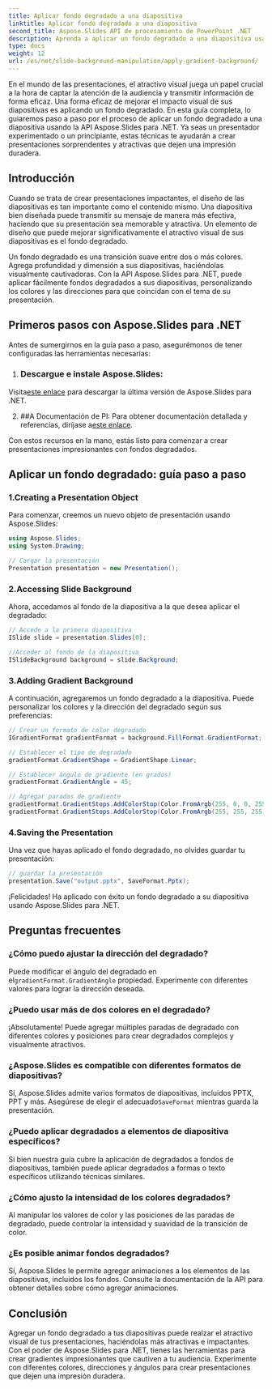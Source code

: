 ```yaml
---
title: Aplicar fondo degradado a una diapositiva
linktitle: Aplicar fondo degradado a una diapositiva
second_title: Aspose.Slides API de procesamiento de PowerPoint .NET
description: Aprenda a aplicar un fondo degradado a una diapositiva usando Aspose.Slides para .NET. Mejore sus presentaciones con diseños visualmente atractivos.
type: docs
weight: 12
url: /es/net/slide-background-manipulation/apply-gradient-background/
---
```


En el mundo de las presentaciones, el atractivo visual juega un papel crucial a la hora de captar la atención de la audiencia y transmitir información de forma eficaz. Una forma eficaz de mejorar el impacto visual de sus diapositivas es aplicando un fondo degradado. En esta guía completa, lo guiaremos paso a paso por el proceso de aplicar un fondo degradado a una diapositiva usando la API Aspose.Slides para .NET. Ya seas un presentador experimentado o un principiante, estas técnicas te ayudarán a crear presentaciones sorprendentes y atractivas que dejen una impresión duradera.

## Introducción

Cuando se trata de crear presentaciones impactantes, el diseño de las diapositivas es tan importante como el contenido mismo. Una diapositiva bien diseñada puede transmitir su mensaje de manera más efectiva, haciendo que su presentación sea memorable y atractiva. Un elemento de diseño que puede mejorar significativamente el atractivo visual de sus diapositivas es el fondo degradado.

Un fondo degradado es una transición suave entre dos o más colores. Agrega profundidad y dimensión a sus diapositivas, haciéndolas visualmente cautivadoras. Con la API Aspose.Slides para .NET, puede aplicar fácilmente fondos degradados a sus diapositivas, personalizando los colores y las direcciones para que coincidan con el tema de su presentación.

## Primeros pasos con Aspose.Slides para .NET

Antes de sumergirnos en la guía paso a paso, asegurémonos de tener configuradas las herramientas necesarias:

1. ### Descargue e instale Aspose.Slides:
  Visita[este enlace](https://releases.aspose.com/slides/net/) para descargar la última versión de Aspose.Slides para .NET.

2. ##A Documentación de PI:
	 Para obtener documentación detallada y referencias, diríjase a[este enlace](https://reference.aspose.com/slides/net/).

Con estos recursos en la mano, estás listo para comenzar a crear presentaciones impresionantes con fondos degradados.

## Aplicar un fondo degradado: guía paso a paso

###  1.**Creating a Presentation Object**

Para comenzar, creemos un nuevo objeto de presentación usando Aspose.Slides:

```csharp
using Aspose.Slides;
using System.Drawing;

// Cargar la presentación
Presentation presentation = new Presentation();
```

###  2.**Accessing Slide Background**

Ahora, accedamos al fondo de la diapositiva a la que desea aplicar el degradado:

```csharp
// Accede a la primera diapositiva
ISlide slide = presentation.Slides[0];

//Acceder al fondo de la diapositiva
ISlideBackground background = slide.Background;
```

###  3.**Adding Gradient Background**

A continuación, agregaremos un fondo degradado a la diapositiva. Puede personalizar los colores y la dirección del degradado según sus preferencias:

```csharp
// Crear un formato de color degradado
IGradientFormat gradientFormat = background.FillFormat.GradientFormat;

// Establecer el tipo de degradado
gradientFormat.GradientShape = GradientShape.Linear;

// Establecer ángulo de gradiente (en grados)
gradientFormat.GradientAngle = 45;

// Agregar paradas de gradiente
gradientFormat.GradientStops.AddColorStop(Color.FromArgb(255, 0, 0, 255), 0); // Azul
gradientFormat.GradientStops.AddColorStop(Color.FromArgb(255, 255, 255, 0), 1); // Amarillo
```

###  4.**Saving the Presentation**

Una vez que hayas aplicado el fondo degradado, no olvides guardar tu presentación:

```csharp
// guardar la presentación
presentation.Save("output.pptx", SaveFormat.Pptx);
```

¡Felicidades! Ha aplicado con éxito un fondo degradado a su diapositiva usando Aspose.Slides para .NET.

## Preguntas frecuentes

### ¿Cómo puedo ajustar la dirección del degradado?

 Puede modificar el ángulo del degradado en el`gradientFormat.GradientAngle` propiedad. Experimente con diferentes valores para lograr la dirección deseada.

### ¿Puedo usar más de dos colores en el degradado?

¡Absolutamente! Puede agregar múltiples paradas de degradado con diferentes colores y posiciones para crear degradados complejos y visualmente atractivos.

### ¿Aspose.Slides es compatible con diferentes formatos de diapositivas?

Sí, Aspose.Slides admite varios formatos de diapositivas, incluidos PPTX, PPT y más. Asegúrese de elegir el adecuado`SaveFormat` mientras guarda la presentación.

### ¿Puedo aplicar degradados a elementos de diapositiva específicos?

Si bien nuestra guía cubre la aplicación de degradados a fondos de diapositivas, también puede aplicar degradados a formas o texto específicos utilizando técnicas similares.

### ¿Cómo ajusto la intensidad de los colores degradados?

Al manipular los valores de color y las posiciones de las paradas de degradado, puede controlar la intensidad y suavidad de la transición de color.

### ¿Es posible animar fondos degradados?

Sí, Aspose.Slides le permite agregar animaciones a los elementos de las diapositivas, incluidos los fondos. Consulte la documentación de la API para obtener detalles sobre cómo agregar animaciones.

## Conclusión

Agregar un fondo degradado a tus diapositivas puede realzar el atractivo visual de tus presentaciones, haciéndolas más atractivas e impactantes. Con el poder de Aspose.Slides para .NET, tienes las herramientas para crear gradientes impresionantes que cautiven a tu audiencia. Experimente con diferentes colores, direcciones y ángulos para crear presentaciones que dejen una impresión duradera.